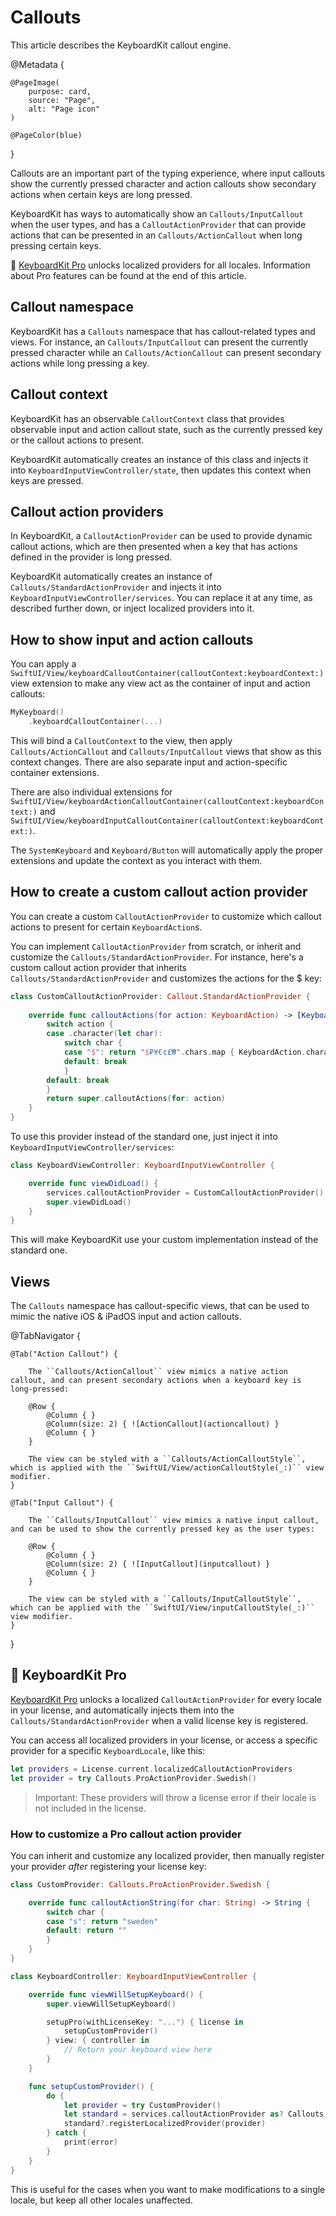 # Callouts

This article describes the KeyboardKit callout engine.

@Metadata {

    @PageImage(
        purpose: card,
        source: "Page",
        alt: "Page icon"
    )

    @PageColor(blue)
}

Callouts are an important part of the typing experience, where input callouts show the currently pressed character and action callouts show secondary actions when certain keys are long pressed.

KeyboardKit has ways to automatically show an ``Callouts/InputCallout`` when the user types, and has a ``CalloutActionProvider`` that can provide actions that can be presented in an ``Callouts/ActionCallout`` when long pressing certain keys.

👑 [KeyboardKit Pro][Pro] unlocks localized providers for all locales. Information about Pro features can be found at the end of this article.

[Pro]: https://github.com/KeyboardKit/KeyboardKitPro



## Callout namespace

KeyboardKit has a ``Callouts`` namespace that has callout-related types and views. For instance, an ``Callouts/InputCallout`` can present the currently pressed character while an ``Callouts/ActionCallout`` can present secondary actions while long pressing a key.



## Callout context

KeyboardKit has an observable ``CalloutContext`` class that provides observable input and action callout state, such as the currently pressed key or the callout actions to present.

KeyboardKit automatically creates an instance of this class and injects it into ``KeyboardInputViewController/state``, then updates this context when keys are pressed.



## Callout action providers

In KeyboardKit, a ``CalloutActionProvider`` can be used to provide dynamic callout actions, which are then presented when a key that has actions defined in the provider is long pressed.

KeyboardKit automatically creates an instance of ``Callouts/StandardActionProvider`` and injects it into ``KeyboardInputViewController/services``. You can replace it at any time, as described further down, or inject localized providers into it.



## How to show input and action callouts

You can apply a ``SwiftUI/View/keyboardCalloutContainer(calloutContext:keyboardContext:)`` view extension to make any view act as the container of input and action callouts:

```swift
MyKeyboard()
    .keyboardCalloutContainer(...)
```

This will bind a ``CalloutContext`` to the view, then apply ``Callouts/ActionCallout`` and ``Callouts/InputCallout`` views that show as this context changes. There are also separate input and action-specific container extensions.

There are also individual extensions for ``SwiftUI/View/keyboardActionCalloutContainer(calloutContext:keyboardContext:)`` and ``SwiftUI/View/keyboardInputCalloutContainer(calloutContext:keyboardContext:)``. 

The ``SystemKeyboard`` and ``Keyboard/Button`` will automatically apply the proper extensions and update the context as you interact with them.



## How to create a custom callout action provider

You can create a custom ``CalloutActionProvider`` to customize which callout actions to present for certain ``KeyboardAction``s.

You can implement ``CalloutActionProvider`` from scratch, or inherit and customize the ``Callouts/StandardActionProvider``. For instance, here's a custom callout action provider that inherits ``Callouts/StandardActionProvider`` and customizes the actions for the $ key:

```swift
class CustomCalloutActionProvider: Callout.StandardActionProvider {
    
    override func calloutActions(for action: KeyboardAction) -> [KeyboardAction] {
        switch action {
        case .character(let char):
            switch char {
            case "$": return "$₽¥€¢£₩".chars.map { KeyboardAction.character($0) }
            default: break
            }
        default: break
        }
        return super.calloutActions(for: action)
    }
}
```

To use this provider instead of the standard one, just inject it into ``KeyboardInputViewController/services``:

```swift
class KeyboardViewController: KeyboardInputViewController {

    override func viewDidLoad() {
        services.calloutActionProvider = CustomCalloutActionProvider()
        super.viewDidLoad()
    }
}
```

This will make KeyboardKit use your custom implementation instead of the standard one.



## Views

The ``Callouts`` namespace has callout-specific views, that can be used to mimic the native iOS & iPadOS input and action callouts.

@TabNavigator {
    
    @Tab("Action Callout") {
        
        The ``Callouts/ActionCallout`` view mimics a native action callout, and can present secondary actions when a keyboard key is long-pressed:
        
        @Row {
            @Column { }
            @Column(size: 2) { ![ActionCallout](actioncallout) }
            @Column { }
        }
        
        The view can be styled with a ``Callouts/ActionCalloutStyle``, which is applied with the ``SwiftUI/View/actionCalloutStyle(_:)`` view modifier.
    }
    
    @Tab("Input Callout") {
        
        The ``Callouts/InputCallout`` view mimics a native input callout, and can be used to show the currently pressed key as the user types:
        
        @Row {
            @Column { }
            @Column(size: 2) { ![InputCallout](inputcallout) }
            @Column { }
        }  
        
        The view can be styled with a ``Callouts/InputCalloutStyle``, which can be applied with the ``SwiftUI/View/inputCalloutStyle(_:)`` view modifier.
    }
}




## 👑 KeyboardKit Pro

[KeyboardKit Pro][Pro] unlocks a localized ``CalloutActionProvider`` for every locale in your license, and automatically injects them into the ``Callouts/StandardActionProvider`` when a valid license key is registered.

You can access all localized providers in your license, or access a specific provider for a specific ``KeyboardLocale``, like this:

```swift
let providers = License.current.localizedCalloutActionProviders
let provider = try Callouts.ProActionProvider.Swedish()
```

> Important: These providers will throw a license error if their locale is not included in the license.


### How to customize a Pro callout action provider

You can inherit and customize any localized provider, then manually register your provider *after* registering your license key:

```swift
class CustomProvider: Callouts.ProActionProvider.Swedish {

    override func calloutActionString(for char: String) -> String {
        switch char {
        case "s": return "sweden"
        default: return ""
        }
    }
}

class KeyboardController: KeyboardInputViewController {

    override func viewWillSetupKeyboard() {
        super.viewWillSetupKeyboard()

        setupPro(withLicenseKey: "...") { license in
            setupCustomProvider()
        } view: { controller in
            // Return your keyboard view here
        }
    }

    func setupCustomProvider() {
        do {
            let provider = try CustomProvider()
            let standard = services.calloutActionProvider as? Callouts.StandardActionProvider
            standard?.registerLocalizedProvider(provider)
        } catch {
            print(error)
        }
    }
}
```

This is useful for the cases when you want to make modifications to a single locale, but keep all other locales unaffected.


[Pro]: https://github.com/KeyboardKit/KeyboardKitPro
